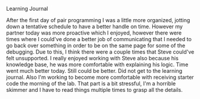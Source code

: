 
Learning Journal 

After the first day of pair programming I was a little more organized, jotting down a tentative schedule to have a better handle on time. However my partner today was more proactive which I enjoyed, however there were times where I could've done a better job of communicating that I needed to go back over something in order to be on the same page for some of the debugging.   Due to this, I think there were a couple times that Steve could've felt unsupported. I really enjoyed working with Steve also because his knowledge base, he was more comfortable with explaining his logic. Time went much better today. Still could be better. Did not get to the learning journal. Also I'm working to become more comfortable with receiving starter code the morning of the lab. That part is a bit stressful, I'm a horrible skimmer and I have to read things multiple times to grasp all the details. 